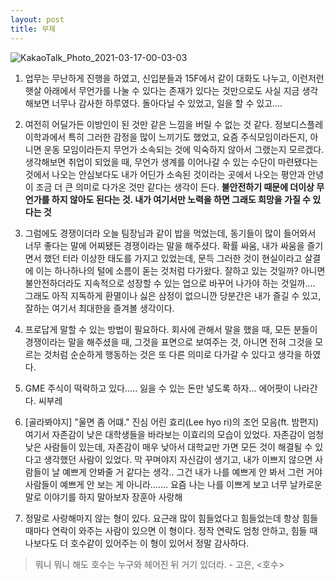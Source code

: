 ```yaml
---
layout: post
title: 무제
---
```

![KakaoTalk_Photo_2021-03-17-00-03-03](https://user-images.githubusercontent.com/50545088/111331449-41234d80-86b4-11eb-86d3-54db3c90d47c.jpeg)


1. 업무는 무난하게 진행을 하였고, 신입분들과 15F에서 같이 대화도 나누고, 이런저런 햇살 아래에서 무언가를 나눌 수 있다는 존재가 있다는 것만으로도 사실 지금 생각해보면 너무나 감사한 하루였다. 돌아다닐 수 있었고, 일을 할 수 있고....

2. 여전히 어딜가든 이방인이 된 것만 같은 느낌을 버릴 수 없는 것 같다. 정보디스플레이학과에서 특히 그러한 감정을 많이 느끼기도 했었고, 요즘 주식모임이라든지, 아니면 운동 모임이라든지 무언가 소속되는 것에 익숙하지 않아서 그랬는지 모르겠다. 생각해보면 취업이 되었을 때, 무언가 생계를 이어나갈 수 있는 수단이 마련됐다는 것에서 나오는 안심보다도 내가 어딘가 소속된 것이라는 곳에서 나오는 평안과 안녕이 조금 더 큰 의미로 다가온 것만 같다는 생각이 든다. **불안전하기 때문에 더이상 무언가를 하지 않아도 된다는 것. 내가 여기서만 노력을 하면 그래도 희망을 가질 수 있다는 것**

3. 그럼에도 경쟁이더라 오늘 팀장님과 같이 밥을 먹었는데, 동기들이 많이 들어와서 너무 좋다는 말에 어찌됐든 경쟁이라는 말을 해주셨다. 확률 싸움, 내가 싸움을 즐기면서 했던 터라 이상한 태도를 가지고 있었는데, 문득 그러한 것이 현실이라고 살결에 이는 하나하나의 털에 소름이 돋는 것처럼 다가왔다. 잘하고 있는 것일까? 아니면 불안전하더라도 지속적으로 성장할 수 있는 업으로 바꾸어 나가야 하는 것일까.... 그래도 아직 지독하게 환멸이나 싫은 삼정이 없으니깐 당분간은 내가 즐길 수 있고, 잘하는 여기서 최대한을 즐겨볼 생각이다.

4. 프로답게 말할 수 있는 방법이 필요하다. 회사에 관해서 말을 했을 때, 모든 분들이 경쟁이라는 말을 해주셨을 때, 그것을 표면으로 보여주는 것, 아니면 전혀 그것을 모르는 것처럼 순순하게 행동하는 것은 또 다른 의미로 다가갈 수 있다고 생각을 하였다.

5. GME 주식이 떡락하고 있다..... 잃을 수 있는 돈만 넣도록 하자... 에어팟이 나라간다. 씨부레

6. [골라봐야지] "울면 좀 어떄." 진심 어린 효리(Lee hyo ri)의 조언 모음(ft. 밤편지) 여기서 자존감이 낮은 대학생들을 바라보는 이효리의 모습이 있었다. 자존감이 엄청 낮은 사람들이 있는데, 자존감이 매우 낮아서 대학교만 가면 모든 것이 해결될 수 있다고 생각했던 사람이 있었다. 막 꾸며야지 자신감이 생기고, 내가 이쁘지 않으면 사람들이 날 예쁘게 안봐줄 거 같다는 생각.. 그건 내가 나를 예쁘게 안 봐서 그런 거야 사람들이 예쁘게 안 보는 게 아니라....... 요즘 나는 나를 이쁘게 보고 너무 날카로운 말로 이야기를 하지 말아보자 장훈아 사랑해

7. 정말로 사랑해마지 않는 형이 있다. 요근래 많이 힘들었다고 힘들었는데 항상 힘들 때마다 연락이 와주는 사람이 있으면 이 형이다. 정작 연락도 엄청 안하고, 힘들 때 나보다도 더 호수같이 있어주는 이 형이 있어서 정말 감사하다.

> 뭐니 뭐니 해도 호수는 누구와 헤어진 뒤 거기 있더라. -  고은, <호수>